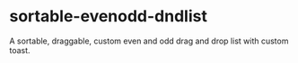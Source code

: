 # sortable-evenodd-dndlist
A sortable, draggable, custom even and odd drag and drop list with custom toast.

